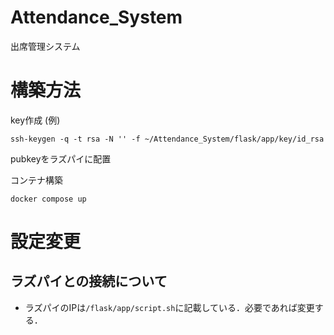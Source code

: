# Attendance_System
出席管理システム

# 構築方法
key作成
(例)
```
ssh-keygen -q -t rsa -N '' -f ~/Attendance_System/flask/app/key/id_rsa
```
pubkeyをラズパイに配置

コンテナ構築
```
docker compose up
```

# 設定変更
## ラズパイとの接続について
- ラズパイのIPは``/flask/app/script.sh``に記載している．必要であれば変更する．
